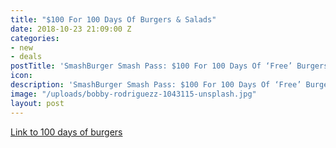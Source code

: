 ```yaml
---
title: "$100 For 100 Days Of Burgers & Salads"
date: 2018-10-23 21:09:00 Z
categories:
- new
- deals
postTitle: 'SmashBurger Smash Pass: $100 For 100 Days Of ‘Free’ Burgers & Salads'
icon: 
description: 'SmashBurger Smash Pass: $100 For 100 Days Of ‘Free’ Burgers & Salads'
image: "/uploads/bobby-rodriguezz-1043115-unsplash.jpg"
layout: post
---
```


[Link to 100 days of burgers](https://smashburger.com/smashpass/)